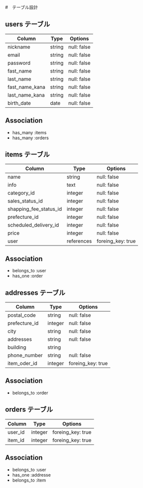 #　テーブル設計

## users テーブル

| Column          | Type         | Options     |
| --------------- | ------------ | ----------- |
| nickname        | string       | null: false |
| email           | string       | null: false |
| password        | string       | null: false |
| fast_name       | string       | null: false |
| last_name       | string       | null: false |
| fast_name_kana  | string       | null: false |
| last_name_kana  | string       | null: false |
| birth_date      | date         | null: false |

## Association
- has_many :items
- has_many :orders

## items テーブル

| Column                  | Type         | Options           |
| ----------------------- | ------------ | ----------------- |
| name                    | string       | null: false       |
| info                    | text         | null: false       |
| category_id             | integer      | null: false       |
| sales_status_id         | integer      | null: false       |
| shapping_fee_status_id  | integer      | null: false       |
| prefecture_id           | integer      | null: false       |
| scheduled_delivery_id   | integer      | null: false       |
| price                   | integer      | null: false       |
| user                    | references   | foreing_key: true |

## Association
- belongs_to :user
- has_one :order

## addresses テーブル

| Column          | Type         | Options           |
| --------------- | ------------ | ----------------- |
| postal_code     | string       | null: false       |
| prefecture_id   | integer      | null: false       |
| city            | string       | null: false       |
| addresses       | string       | null: false       |
| building        | string       |                   |
| phone_number    | string       | null: false       |
| item_oder_id    | integer      | foreing_key: true |

## Association
- belongs_to :order

## orders テーブル

| Column     | Type         | Options           |
| ---------- | ------------ | ----------------- |
| user_id    | integer      | foreing_key: true |
| item_id    | integer      | foreing_key: true |

## Association
- belongs_to :user
- has_one :addresse
- belongs_to :item
